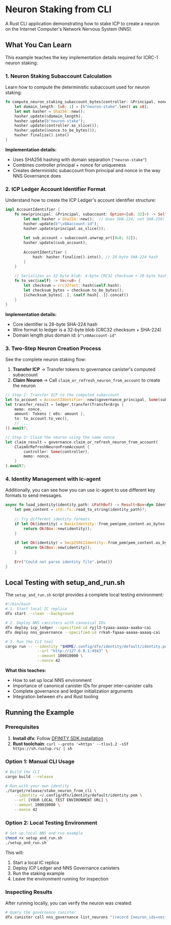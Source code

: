 # Neuron Staking from CLI

A Rust CLI application demonstrating how to stake ICP to create a neuron on the Internet Computer's Network Nervous System (NNS).

## What You Can Learn

This example teaches the key implementation details required for ICRC-1 neuron staking:

### 1. **Neuron Staking Subaccount Calculation**

Learn how to compute the deterministic subaccount used for neuron staking:

```rust
fn compute_neuron_staking_subaccount_bytes(controller: &Principal, nonce: u64) -> [u8; 32] {
    let domain_length: [u8; 1] = [b"neuron-stake".len() as u8];
    let mut hasher = Sha256::new();
    hasher.update(&domain_length);
    hasher.update(b"neuron-stake");
    hasher.update(controller.as_slice());
    hasher.update(&nonce.to_be_bytes());
    hasher.finalize().into()
}
```

**Implementation details:**
- Uses SHA256 hashing with domain separation (`"neuron-stake"`)
- Combines controller principal + nonce for uniqueness
- Creates deterministic subaccount from principal and nonce in the way NNS Governance does

### 2. **ICP Ledger Account Identifier Format**

Understand how to create the ICP Ledger's account identifier structure:

```rust
impl AccountIdentifier {
    fn new(principal: &Principal, subaccount: Option<[u8; 32]>) -> Self {
        let mut hasher = Sha224::new();  // Uses SHA-224, not SHA-256!
        hasher.update(b"\x0Aaccount-id");
        hasher.update(principal.as_slice());
        
        let sub_account = subaccount.unwrap_or([0u8; 32]);
        hasher.update(&sub_account);
        
        AccountIdentifier {
            hash: hasher.finalize().into(), // 28-byte SHA-224 hash
        }
    }
    
    // Serializes as 32-byte blob: 4-byte CRC32 checksum + 28-byte hash
    fn to_vec(&self) -> Vec<u8> {
        let checksum = crc32fast::hash(&self.hash);
        let checksum_bytes = checksum.to_be_bytes();
        [&checksum_bytes[..], &self.hash[..]].concat()
    }
}
```

**Implementation details:**
- Core identifier is 28-byte SHA-224 hash
- Wire format to ledger is a 32-byte blob (CRC32 checksum + SHA-224)
- Domain length plus domain id: `b"\x0Aaccount-id"`

### 3. **Two-Step Neuron Creation Process**

See the complete neuron staking flow:

1. **Transfer ICP** → Transfer tokens to governance canister's computed subaccount
2. **Claim Neuron** → Call `claim_or_refresh_neuron_from_account` to create the neuron

```rust
// Step 1: Transfer ICP to the computed subaccount
let to_account = AccountIdentifier::new(&governance_principal, Some(subaccount));
let transfer_result = ledger.transfer(TransferArgs {
    memo: nonce,
    amount: Tokens { e8s: amount },
    to: to_account.to_vec(),
    // ...
}).await?;

// Step 2: Claim the neuron using the same nonce
let claim_result = governance.claim_or_refresh_neuron_from_account(
    ClaimOrRefreshNeuronFromAccount {
        controller: Some(controller),
        memo: nonce,
    }
).await?;
```

### 4. **Identity Management with ic-agent**

Additionally, you can see how you can use ic-agent to use different key formats to send messages.

```rust
async fn load_identity(identity_path: &PathBuf) -> Result<Box<dyn Identity>, Box<dyn std::error::Error>> {
    let pem_content = std::fs::read_to_string(identity_path)?;
    
    // Try different identity formats
    if let Ok(identity) = BasicIdentity::from_pem(pem_content.as_bytes()) {
        return Ok(Box::new(identity));
    }
    
    if let Ok(identity) = Secp256k1Identity::from_pem(pem_content.as_bytes()) {
        return Ok(Box::new(identity));
    }
    
    Err("Could not parse identity file".into())
}
```

## Local Testing with setup_and_run.sh

The `setup_and_run.sh` script provides a complete local testing environment:

```bash
#!/bin/bash
# 1. Start local IC replica
dfx start --clean --background

# 2. Deploy NNS canisters with canonical IDs
dfx deploy icp_ledger --specified-id ryjl3-tyaaa-aaaaa-aaaba-cai
dfx deploy nns_governance --specified-id rrkah-fqaaa-aaaaa-aaaaq-cai

# 3. Run the CLI tool
cargo run -- --identity "$HOME/.config/dfx/identity/default/identity.pem" \
              --url "http://127.0.0.1:4943" \
              --amount 100010000 \
              --nonce 42
```

**What this teaches:**
- How to set up local NNS environment
- Importance of canonical canister IDs for proper inter-canister calls
- Complete governance and ledger initialization arguments
- Integration between `dfx` and Rust tooling


## Running the Example

### Prerequisites

1. **Install dfx**: Follow [DFINITY SDK installation](https://internetcomputer.org/docs/current/developer-docs/setup/install/)
2. **Rust toolchain**: `curl --proto '=https' --tlsv1.2 -sSf https://sh.rustup.rs/ | sh`

### Option 1: Manual CLI Usage

```bash
# Build the CLI
cargo build --release

# Run with your own identity 
./target/release/stake_neuron_from_cli \
    --identity ~/.config/dfx/identity/default/identity.pem \
    --url [YOUR LOCAL TEST ENVIRONMENT URL] \
    --amount 100010000 \
    --nonce 42
```

### Option 2: Local Testing Environment

```bash
# Set up local NNS and run example
chmod +x setup_and_run.sh
./setup_and_run.sh
```

This will:
1. Start a local IC replica
2. Deploy ICP Ledger and NNS Governance canisters
3. Run the staking example
4. Leave the environment running for inspection

### Inspecting Results

After running locally, you can verify the neuron was created:

```bash
# Query the governance canister
dfx canister call nns_governance list_neurons "(record {neuron_ids=vec{}; include_neurons_readable_by_caller=true})"
```
